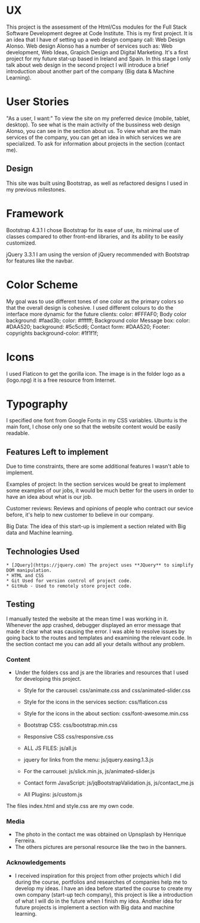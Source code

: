 # UX
This project is the assessment of the Html/Css modules for the Full Stack Software Development degree at Code Institute.
This is my first project. It is an idea that I have of setting up a web design company call: Web Design Alonso. 
Web design Alonso has a number of services such as: Web development, Web Ideas, Grapich Design and Digital Marketing.
It's a first project for my future stat-up based in Ireland and Spain. In this stage I only talk about web design in the second project I will introduce a brief introduction about another part of the company (Big data & Machine Learning).

# User Stories
"As a user, I want:"
To view the site on my preferred device (mobile, tablet, desktop).
To see what is the main activity of the bussiness web design Alonso, you can see in the section about us.
To view what are the main services of the company, you can get an idea in which services we are specialized.
To ask for information about projects in the section (contact me).

## Design

This site was built using Bootstrap, as well as refactored designs I used in my previous milestones.

# Framework

Bootstrap 4.3.1
I chose Bootstrap for its ease of use, its minimal use of classes compared to other front-end libraries, and its ability to be easily customized.

jQuery 3.3.1
I am using the version of jQuery recommended with Bootstrap for features like the navbar.

# Color Scheme
My goal was to use different tones of one color as the primary colors so that the overall design is cohesive. I used different colours to do the interface more dynamic for the future clients:
color:  #FFFAF0; Body color
background: #faad3b; color: #ffffff; Background color
Message box: color: #DAA520; background: #5c5cd6;
Contact form: #DAA520;
Footer: copyrights background-color: #1f1f1f;

# Icons
I used Flaticon to get the gorilla icon. The image is in the folder logo as a (logo.npg) it is a free resource from Internet.

# Typography
I specified one font from Google Fonts in my CSS variables. Ubuntu is the main font, I chose only one so that the website content would be easily readable.

## Features Left to implement
Due to time constraints, there are some additional features I wasn't able to implement.

Examples of project:
In the section services would be great to implement some examples of our jobs, it would be much better for the users in order
to have an idea about what is our job.

Customer reviews:
Reviews and opinions of people who contract our sevice before, it's help to new customer to believe in our company.

Big Data:
The idea of this start-up is implement a section related with Big data and Machine learning.

## Technologies Used

    * [JQuery](https://jquery.com) The project uses **JQuery** to simplify DOM manipulation.
    * HTML and CSS
    * Git Used for version control of project code.
    * GitHub - Used to remotely store project code.

## Testing
I manually tested the website at the mean time I was working in it.
Whenever the app crashed, debugger displayed an error message that made it clear what was causing the error. 
I was able to resolve issues by going back to the routes and templates and examining the relevant code.
In the section contact me you can add all your details without any problem. 

### Content
- Under the folders css and js are the libraries and resources that I used for developing this project. 
    * Style for the carousel: css/animate.css and css/animated-slider.css
    * Style for the icons in the services section: css/flaticon.css
    * Style for the icons in the about section: css/font-awesome.min.css
    * Bootstrap CSS: css/bootstrap.min.css    
    * Responsive CSS css/responsive.css

    * ALL JS FILES: js/all.js
	* jquery for links from the menu: js/jquery.easing.1.3.js
    * For the carrousel: js/slick.min.js, js/animated-slider.js
	* Contact form JavaScript: js/jqBootstrapValidation.js, js/contact_me.js
    * All Plugins: js/custom.js

The files index.html and style.css are my own code.

### Media
- The photo in the contact me was obtained on Upnsplash by Henrique Ferreira.
- The others pictures are personal resource like the two in the banners.

### Acknowledgements

- I received inspiration for this project from other projects which I did during the course, portfolios and researches of companies help me to develop my ideas. I have an idea before started the course to create my own company (start-up tech company), this project is like a introduction of what I will do in the future when I finish my idea. Another idea for future projects is implement a section with Big data and machine learning.
